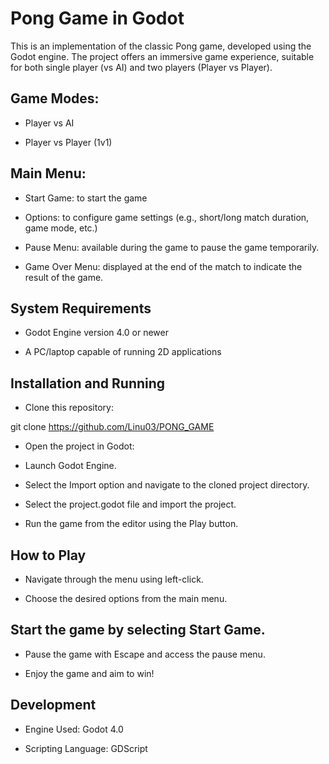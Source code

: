 # **Pong Game in Godot**



This is an implementation of the classic Pong game, developed using the Godot engine. The project offers an immersive game experience, suitable for both single player (vs AI) and two players (Player vs Player).

## Game Modes:

  - Player vs AI

  - Player vs Player (1v1)

## Main Menu:

  - Start Game: to start the game

  - Options: to configure game settings (e.g., short/long match duration, game mode, etc.)

  - Pause Menu: available during the game to pause the game temporarily.

  - Game Over Menu: displayed at the end of the match to indicate the result of the game.

## System Requirements

  - Godot Engine version 4.0 or newer

  - A PC/laptop capable of running 2D applications

## Installation and Running

  - Clone this repository:

git clone https://github.com/Linu03/PONG_GAME

  - Open the project in Godot:

  - Launch Godot Engine.

  - Select the Import option and navigate to the cloned project directory.

  - Select the project.godot file and import the project.

  - Run the game from the editor using the Play button.

## How to Play

  - Navigate through the menu using left-click.

  - Choose the desired options from the main menu.

## Start the game by selecting Start Game.

  - Pause the game with Escape and access the pause menu.

  - Enjoy the game and aim to win!

## Development

  - Engine Used: Godot 4.0

  - Scripting Language: GDScript
